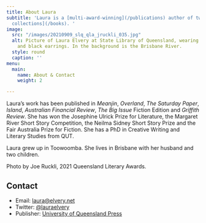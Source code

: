 ```yaml
---
title: About Laura
subtitle: 'Laura is a [multi-award-winning](/publications) author of two [short story
  collections](/books). '
image:
  src: "/images/20210909_slq_qla_jruckli_035.jpg"
  alt: Picture of Laura Elvery at State Library of Queensland, wearing a pink dress
    and black earrings. In the background is the Brisbane River.
  style: round
  caption: ''
menu:
  main:
    name: About & Contact
    weight: 2

---
```

Laura’s work has been published in _Meanjin_, _Overland_, _The Saturday Paper_, _Island_, _Australian Financial Review_, _The Big Issue_ Fiction Edition and _Griffith Review_. She has won the Josephine Ulrick Prize for Literature, the Margaret River Short Story Competition, the Neilma Sidney Short Story Prize and the Fair Australia Prize for Fiction. She has a PhD in Creative Writing and Literary Studies from QUT.

Laura grew up in Toowoomba. She lives in Brisbane with her husband and two children.

Photo by Joe Ruckli, 2021 Queensland Literary Awards.

## Contact

* Email: [laura@elvery.net](mailto:laura@elvery.net)
* Twitter: [@lauraelvery](https://twitter.com/lauraelvery)
* Publisher: [University of Queensland Press](https://www.uqp.uq.edu.au/contactus.aspx)